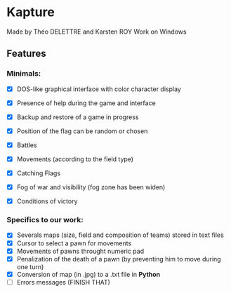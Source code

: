 # Kapture
Made by Théo DELETTRE and Karsten ROY
Work on Windows

## Features
### Minimals:
- [x] DOS-like graphical interface with color character display
- [x] Presence of help during the game and interface
- [x] Backup and restore of a game in progress

- [x] Position of the flag can be random or chosen
- [x] Battles
- [x] Movements (according to the field type)
- [x] Catching Flags
- [x] Fog of war and visibility (fog zone has been widen)
- [x] Conditions of victory
### Specifics to our work:
- [x] Severals maps (size, field and composition of teams) stored in text files
- [x] Cursor to select a pawn for movements
- [x] Movements of pawns throught numeric pad
- [x] Penalization of the death of a pawn (by preventing him to move during one turn)
- [x] Conversion of map (in .jpg) to a .txt file in __Python__
- [ ] Errors messages (FINISH THAT)

